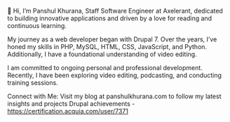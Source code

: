 👋 Hi, I’m Panshul Khurana, Staff Software Engineer at Axelerant, dedicated to building innovative applications and driven by a love for reading and continuous learning.

My journey as a web developer began with Drupal 7. Over the years, I’ve honed my skills in PHP, MySQL, HTML, CSS, JavaScript, and Python. Additionally, I have a foundational understanding of video editing.

I am committed to ongoing personal and professional development. Recently, I have been exploring video editing, podcasting, and conducting training sessions.

Connect with Me:
Visit my blog at panshulkhurana.com to follow my latest insights and projects
Drupal achievements - https://certification.acquia.com/user/7371
<!---
panshulK/panshulK is a ✨ special ✨ repository because its `README.md` (this file) appears on your GitHub profile.
You can click the Preview link to take a look at your changes.
--->
